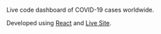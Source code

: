 Live code dashboard of COVID-19 cases worldwide.

Developed using [React](https://reactjs.org/) and [Live Site](https://www.chartjs.org/).